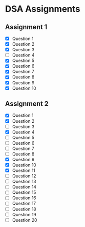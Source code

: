 # DSA Assignments

## Assignment 1
- [X] Question 1
- [X] Question 2
- [X] Question 3
- [ ] Question 4
- [X] Question 5
- [X] Question 6
- [X] Question 7
- [X] Question 8
- [X] Question 9
- [X] Question 10

## Assignment 2
- [X] Question 1
- [X] Question 2
- [ ] Question 3
- [X] Question 4
- [ ] Question 5
- [ ] Question 6
- [ ] Question 7
- [ ] Question 8
- [X] Question 9
- [X] Question 10
- [X] Question 11
- [ ] Question 12
- [ ] Question 13
- [ ] Question 14
- [ ] Question 15
- [ ] Question 16
- [ ] Question 17
- [ ] Question 18
- [ ] Question 19
- [ ] Question 20